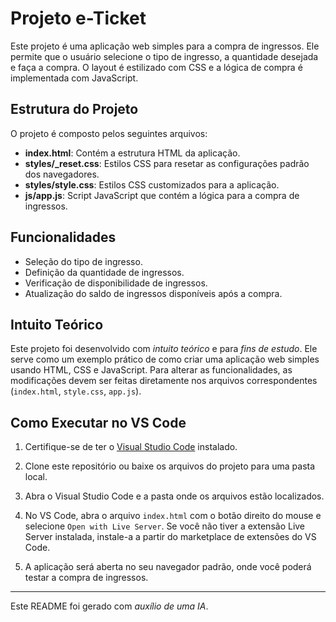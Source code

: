 # Projeto e-Ticket

Este projeto é uma aplicação web simples para a compra de ingressos. Ele permite que o usuário selecione o tipo de ingresso, a quantidade desejada e faça a compra. O layout é estilizado com CSS e a lógica de compra é implementada com JavaScript.

## Estrutura do Projeto

O projeto é composto pelos seguintes arquivos:

- **index.html**: Contém a estrutura HTML da aplicação.
- **styles/_reset.css**: Estilos CSS para resetar as configurações padrão dos navegadores.
- **styles/style.css**: Estilos CSS customizados para a aplicação.
- **js/app.js**: Script JavaScript que contém a lógica para a compra de ingressos.

## Funcionalidades

- Seleção do tipo de ingresso.
- Definição da quantidade de ingressos.
- Verificação de disponibilidade de ingressos.
- Atualização do saldo de ingressos disponíveis após a compra.

## Intuito Teórico

Este projeto foi desenvolvido com *intuito teórico* e para *fins de estudo*. Ele serve como um exemplo prático de como criar uma aplicação web simples usando HTML, CSS e JavaScript. Para alterar as funcionalidades, as modificações devem ser feitas diretamente nos arquivos correspondentes (`index.html`, `style.css`, `app.js`).

## Como Executar no VS Code

1. Certifique-se de ter o [Visual Studio Code](https://code.visualstudio.com/) instalado.

2. Clone este repositório ou baixe os arquivos do projeto para uma pasta local.

3. Abra o Visual Studio Code e a pasta onde os arquivos estão localizados.

4. No VS Code, abra o arquivo `index.html` com o botão direito do mouse e selecione `Open with Live Server`. Se você não tiver a extensão Live Server instalada, instale-a a partir do marketplace de extensões do VS Code.

5. A aplicação será aberta no seu navegador padrão, onde você poderá testar a compra de ingressos.


---

Este README foi gerado com *auxílio de uma IA*.
